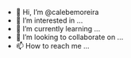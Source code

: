 - 👋 Hi, I’m @calebemoreira
- 👀 I’m interested in ...
- 🌱 I’m currently learning ...
- 💞️ I’m looking to collaborate on ...
- 📫 How to reach me ...

<!---
calebemoreira/calebemoreira is a ✨ special ✨ repository because its `README.md` (this file) appears on your GitHub profile.
You can click the Preview link to take a look at your changes.
--->
